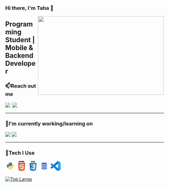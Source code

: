 ### Hi there, I'm Taha 👋

<!--
**tahaturan/tahaturan** is a ✨ _special_ ✨ repository because its `README.md` (this file) appears on your GitHub profile.

Here are some ideas to get you started:

- 🔭 I’m currently working on ...
- 🌱 I’m currently learning ...
- 👯 I’m looking to collaborate on ...
- 🤔 I’m looking for help with ...
- 💬 Ask me about ...
- 📫 How to reach me: ...
- 😄 Pronouns: ...
- ⚡ Fun fact: ...
-->
<img src="https://media.giphy.com/media/qKltgF7Aw515K/giphy.gif" align="right" width="400" height="250">

## Programming Student | Mobile & Backend Developer

### 📫Reach out me

[<img  width="22" src="https://unpkg.com/simple-icons@v6/icons/linkedin.svg" align="letf" />][linkedin]
[<img  width="22" src="https://unpkg.com/simple-icons@v6/icons/instagram.svg" align="left" />][instagram]

<hr>

### 🌱I'm currently working/learning on

<p dir="auto"><a target="_blank" rel="noopener noreferrer" href="#"><img src="https://miro.medium.com/max/900/0*1QVqmVbbaVm1f_n9.png" height="32" style="max-width: 100%;"></a> 
<a target="_blank" rel="noopener noreferrer" href="https://camo.githubusercontent.com/114aa59f6bfe1ff7ef3444fbb224078eb6a32c43f0ed03a6c0c3e6df67e049ec/68747470733a2f2f7777772e766563746f726c6f676f2e7a6f6e652f6c6f676f732f666c7574746572696f2f666c7574746572696f2d69636f6e2e737667"><img src="https://camo.githubusercontent.com/114aa59f6bfe1ff7ef3444fbb224078eb6a32c43f0ed03a6c0c3e6df67e049ec/68747470733a2f2f7777772e766563746f726c6f676f2e7a6f6e652f6c6f676f732f666c7574746572696f2f666c7574746572696f2d69636f6e2e737667" height="32" data-canonical-src="https://www.vectorlogo.zone/logos/flutterio/flutterio-icon.svg" style="max-width: 100%;"></a></p>

<hr>

### 🔭Tech I Use

<p dir="auto">  <a target="_blank" rel="noopener noreferrer" href="#"><img src="https://raw.githubusercontent.com/github/explore/80688e429a7d4ef2fca1e82350fe8e3517d3494d/topics/python/python.png" height="32" style="max-width: 100%;"></a> 
<a target="_blank" rel="noopener noreferrer" href="#"><img src="https://raw.githubusercontent.com/github/explore/80688e429a7d4ef2fca1e82350fe8e3517d3494d/topics/html/html.png" height="32" style="max-width: 100%;"></a> 
<a target="_blank" rel="noopener noreferrer" href="#"><img src="https://raw.githubusercontent.com/github/explore/80688e429a7d4ef2fca1e82350fe8e3517d3494d/topics/css/css.png" height="32" style="max-width: 100%;"></a> 
<a target="_blank" rel="noopener noreferrer" href="#"><img src="https://raw.githubusercontent.com/github/explore/80688e429a7d4ef2fca1e82350fe8e3517d3494d/topics/sql/sql.png" height="32" style="max-width: 100%;"></a> 
 <a target="_blank" rel="noopener noreferrer" href="https://raw.githubusercontent.com/github/explore/main/topics/visual-studio-code/visual-studio-code.png"><img src="https://raw.githubusercontent.com/github/explore/main/topics/visual-studio-code/visual-studio-code.png" height="32" style="max-width: 100%;"></a> 
</p>

[![Top Langs](https://github-readme-stats.vercel.app/api/top-langs/?username=tahaturan&layout=compact)](https://github.com/anuraghazra/github-readme-stats)

[linkedin]: https://www.linkedin.com/in/taha-turan/
[instagram]: https://www.instagram.com/tahaaturan/
